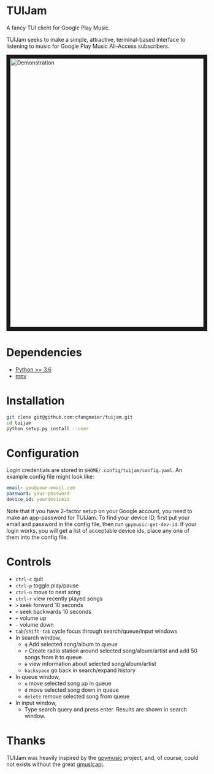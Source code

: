 # TUIJam
A fancy TUI client for Google Play Music. 

TUIJam seeks to make a simple, attractive, terminal-based interface to
listening to music for Google Play Music All-Access subscribers.

<a href="http://www.youtube.com/watch?feature=player_embedded&v=WIkk7PLCTb4
" target="_blank"><img src="http://img.youtube.com/vi/WIkk7PLCTb4/0.jpg" 
alt="Demonstration" width="700" border="10" /></a>

# Dependencies
* [Python >= 3.6](https://www.python.org/downloads)
* [mpv](https://mpv.io)

# Installation
```bash
git clone git@github.com:cfangmeier/tuijam.git
cd tuijam
python setup.py install --user
```

# Configuration
Login credentials are stored in `$HOME/.config/tuijam/config.yaml`. An example config file might look like:
```yaml
email: you@your-email.com
password: your-password
device_id: yourdeviceid
```
Note that if you have 2-factor setup on your Google account, you need to make
an app-password for TUIJam. To find your device ID, first put your email and
password in the config file, then run `gpymusic-get-dev-id`. If your login
works, you will get a list of acceptable device ids, place any one of them into
the config file.

# Controls
  - `ctrl-c` quit
  - `ctrl-p` toggle play/pause
  - `ctrl-n` move to next song
  - `ctrl-r` view recently played songs
  - `>` seek forward 10 seconds
  - `<` seek backwards 10 seconds
  - `+` volume up
  - `-` volume down
  - `tab`/`shift-tab` cycle focus through search/queue/input windows
  - In search window, 
    - `q` Add selected song/album to queue
    - `r` Create radio station around selected song/album/artist and add 50 songs from it to queue
    - `e` view information about selected song/album/artist
    - `backspace` go back in search/expand history
  - In queue window,
    - `u` move selected song up in queue
    - `d` move selected song down in queue
    - `delete` remove selected song from queue
  - In input window,
    - Type search query and press enter. Results are shown in search window.


# Thanks
TUIJam was heavily inspired by the
[gpymusic](https://github.com/christopher-dG/gpymusic) project, and, of course,
could not exists without the great
[gmusicapi](https://github.com/simon-weber/gmusicapi).
